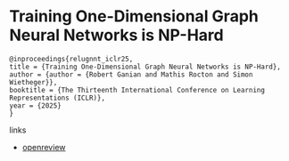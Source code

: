 # Training One-Dimensional Graph Neural Networks is NP-Hard

```
@inproceedings{relugnnt_iclr25,
title = {Training One-Dimensional Graph Neural Networks is NP-Hard},
author = {author = {Robert Ganian and Mathis Rocton and Simon Wietheger}},
booktitle = {The Thirteenth International Conference on Learning Representations (ICLR)},
year = {2025}
}
```

links
- [openreview](https://openreview.net/forum?id=7BESdFZ7YA)

